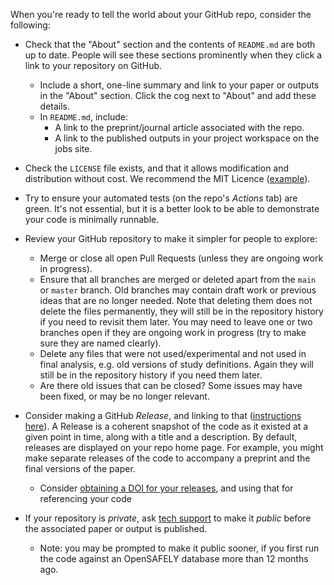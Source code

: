 When you're ready to tell the world about your GitHub repo, consider the following:

* Check that the "About" section and the contents of `README.md` are both up to date. People will see these sections prominently when they click a link to your repository on GitHub.
    * Include a short, one-line summary and link to your paper or outputs in the "About" section. Click the cog next to "About" and add these details.
    * In `README.md`, include:
        * A link to the preprint/journal article associated with the repo.
        * A link to the published outputs in your project workspace on the jobs site.
* Check the `LICENSE` file exists, and that it allows modification and distribution without cost. We recommend the MIT Licence ([example](https://github.com/opensafely/risk-factors-research/blob/main/LICENSE)).
* Try to ensure your automated tests (on the repo's _Actions_ tab) are green. It's not essential, but it is a better look to be able to demonstrate your code is minimally runnable.
* Review your GitHub repository to make it simpler for people to explore:
    * Merge or close all open Pull Requests (unless they are ongoing work in progress).
    * Ensure that all branches are merged or deleted apart from the `main` or `master` branch. Old branches may contain draft work or previous ideas that are no longer needed. Note that deleting them does not delete the files permanently, they will still be in the repository history if you need to revisit them later. You may need to leave one or two branches open if they are ongoing work in progress (try to make sure they are named clearly).
    * Delete any files that were not used/experimental and not used in final analysis, e.g. old versions of study definitions. Again they will still be in the repository history if you need them later.
    * Are there old issues that can be closed? Some issues may have been fixed, or may be no longer relevant.

* Consider making a GitHub _Release_, and linking to that ([instructions here](https://docs.github.com/en/github/administering-a-repository/releasing-projects-on-github/managing-releases-in-a-repository)). A Release is a coherent snapshot of the code as it existed at a given point in time, along with a title and a description. By default, releases are displayed on your repo home page. For example, you might make separate releases of the code to accompany a preprint and the final versions of the paper.
    * Consider [obtaining a DOI for your releases](https://guides.github.com/activities/citable-code/), and using that for referencing your code

* If your repository is *private*, ask [tech support](how-to-get-help.md) to make it *public* before the associated paper or output is published.
    * Note: you may be prompted to make it public sooner, if you first run the code against an OpenSAFELY database more than 12 months ago.
